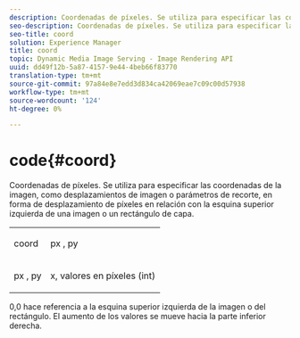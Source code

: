 ```yaml
---
description: Coordenadas de píxeles. Se utiliza para especificar las coordenadas de la imagen, como desplazamientos de imagen o parámetros de recorte, en forma de desplazamiento de píxeles en relación con la esquina superior izquierda de una imagen o un rectángulo de capa.
seo-description: Coordenadas de píxeles. Se utiliza para especificar las coordenadas de la imagen, como desplazamientos de imagen o parámetros de recorte, en forma de desplazamiento de píxeles en relación con la esquina superior izquierda de una imagen o un rectángulo de capa.
seo-title: coord
solution: Experience Manager
title: coord
topic: Dynamic Media Image Serving - Image Rendering API
uuid: dd49f12b-5a87-4157-9e44-4beb66f83770
translation-type: tm+mt
source-git-commit: 97a84e8e7edd3d834ca42069eae7c09c00d57938
workflow-type: tm+mt
source-wordcount: '124'
ht-degree: 0%

---
```



# code{#coord}

Coordenadas de píxeles. Se utiliza para especificar las coordenadas de la imagen, como desplazamientos de imagen o parámetros de recorte, en forma de desplazamiento de píxeles en relación con la esquina superior izquierda de una imagen o un rectángulo de capa.

<table id="simpletable_A686120953124ACB8803CB9C877252AB"> 
 <tr class="strow"> 
  <td class="stentry"> <p><span class="codeph"> <span class="varname"> coord</span> </span> </p> </td> 
  <td class="stentry"> <p><span class="codeph"> <span class="varname"> px</span> </span>,  <span class="codeph"><span class="varname"> py</span></span> </p></td> 
 </tr> 
 <tr class="strow"> 
  <td class="stentry"> <p><span class="codeph"> <span class="varname"> px</span> </span>,  <span class="codeph"><span class="varname"> py</span></span> </p></td> 
  <td class="stentry"> <p><span class="varname"> x</span>,  <span class="varname"> </span> valores en píxeles (int) </p></td> 
 </tr> 
</table>

0,0 hace referencia a la esquina superior izquierda de la imagen o del rectángulo. El aumento de los valores se mueve hacia la parte inferior derecha.
